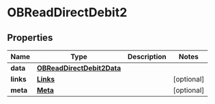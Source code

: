 

# OBReadDirectDebit2


## Properties

| Name | Type | Description | Notes |
|------------ | ------------- | ------------- | -------------|
|**data** | [**OBReadDirectDebit2Data**](OBReadDirectDebit2Data.md) |  |  |
|**links** | [**Links**](Links.md) |  |  [optional] |
|**meta** | [**Meta**](Meta.md) |  |  [optional] |



